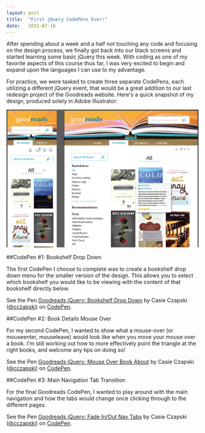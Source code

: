 ```yaml
---
layout: post
title:  "First jQuery CodePens Ever!"
date:   2015-07-16
---
```


After spending about a week and a half not touching any code and focusing on the design process, we finally got back into our black screens and started learning some basic jQuery this week. With coding as one of my favorite aspects of this course thus far, I was very excited to begin and expand upon the languages I can use to my advantage.

For practice, we were tasked to create three separate CodePens, each utilizing a different jQuery event, that would be a great addition to our last redesign project of the Goodreads website. Here's a quick snapshot of my design, produced solely in Adobe Illustrator:

![snapshot of goodreads design in Adobe Illustrator](/images/blog_posts/first_jquery_codepens/goodreads_design_preview.jpg)

##CodePen #1: Bookshelf Drop Down

The first CodePen I choose to complete was to create a bookshelf drop down menu for the smaller version of the design. This allows you to select which bookshelf you would like to be viewing with the content of that bookshelf directly below.

<div class="codepens">
    <p data-height="300" data-theme-id="0" data-slug-hash="RPJdxe" data-default-tab="result" data-user="cczapski" class='codepen'>See the Pen <a href='http://codepen.io/cczapski/pen/RPJdxe/'>Goodreads jQuery: Bookshelf Drop Down</a> by Casie Czapski (<a href='http://codepen.io/cczapski'>@cczapski</a>) on <a href='http://codepen.io'>CodePen</a>.</p>
    <script async src="//assets.codepen.io/assets/embed/ei.js"></script>
</div>

##CodePen #2: Book Details Mouse Over

For my second CodePen, I wanted to show what a mouse-over (or mouseenter, mouseleave) would look like when you move your mouse over a book. I'm still working out how to more effectively point the triangle at the right books, and welcome any tips on doing so!

<div class="codepens">
    <p data-height="300" data-theme-id="0" data-slug-hash="jPKRWV" data-default-tab="result" data-user="cczapski" class='codepen'>See the Pen <a href='http://codepen.io/cczapski/pen/jPKRWV/'>Goodreads jQuery: Mouse Over Book About</a> by Casie Czapski (<a href='http://codepen.io/cczapski'>@cczapski</a>) on <a href='http://codepen.io'>CodePen</a>.</p>
    <script async src="//assets.codepen.io/assets/embed/ei.js"></script>
</div>

##CodePen #3: Main Navigation Tab Transition

For the final Goodreads CodePen, I wanted to play around with the main navigation and how the tabs would change once clicking through to the different pages.

<div class="codepens">
    <p data-height="268" data-theme-id="0" data-slug-hash="doKERX" data-default-tab="result" data-user="cczapski" class='codepen'>See the Pen <a href='http://codepen.io/cczapski/pen/doKERX/'>Goodreads jQuery: Fade In/Out Nav Tabs</a> by Casie Czapski (<a href='http://codepen.io/cczapski'>@cczapski</a>) on <a href='http://codepen.io'>CodePen</a>.</p>
    <script async src="//assets.codepen.io/assets/embed/ei.js"></script>
</div>